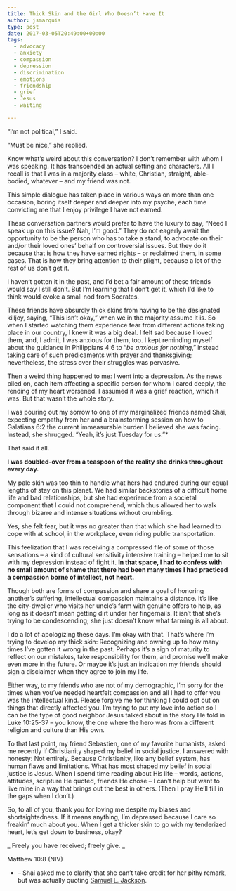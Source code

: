 ```yaml
---
title: Thick Skin and the Girl Who Doesn’t Have It
author: jsmarquis
type: post
date: 2017-03-05T20:49:00+00:00
tags:
  - advocacy
  - anxiety
  - compassion
  - depression
  - discrimination
  - emotions
  - friendship
  - grief
  - Jesus
  - waiting

---
```


“I’m not political,” I said.

“Must be nice,” she replied.

Know what’s weird about this conversation? I don’t remember with whom I was speaking. It has transcended an actual setting and characters. All I recall is that I was in a majority class &#8211; white, Christian, straight, able-bodied, whatever &#8211; and my friend was not.

This simple dialogue has taken place in various ways on more than one occasion, boring itself deeper and deeper into my psyche, each time convicting me that I enjoy privilege I have not earned.

These conversation partners would prefer to have the luxury to say, “Need I speak up on this issue? Nah, I’m good.” They do not eagerly await the opportunity to be the person who has to take a stand, to advocate on their and/or their loved ones’ behalf on controversial issues. But they do it because that is how they have earned rights &#8211; or reclaimed them, in some cases. That is how they bring attention to their plight, because a lot of the rest of us don’t get it.

I haven’t gotten it in the past, and I’d bet a fair amount of these friends would say I still don’t. But I’m learning that I don’t get it, which I’d like to think would evoke a small nod from Socrates.

These friends have absurdly thick skins from having to be the designated killjoy, saying, “This isn’t okay,” when we in the majority assume it is. So when I started watching them experience fear from different actions taking place in our country, I knew it was a big deal. I felt sad because I loved them, and, I admit, I was anxious for them, too. I kept reminding myself about the guidance in Philippians 4:6 to “_be anxious for nothing_,” instead taking care of such predicaments with prayer and thanksgiving; nevertheless, the stress over their struggles was pervasive.

Then a weird thing happened to me: I went into a depression. As the news piled on, each item affecting a specific person for whom I cared deeply, the rending of my heart worsened. I assumed it was a grief reaction, which it was. But that wasn’t the whole story.

I was pouring out my sorrow to one of my marginalized friends named Shai, expecting empathy from her and a brainstorming session on how to Galatians 6:2 the current immeasurable burden I believed she was facing. Instead, she shrugged. “Yeah, it’s just Tuesday for us.”*

That said it all.

**I was doubled-over from a teaspoon of the reality she drinks throughout every day.&nbsp;**

My pale skin was too thin to handle what hers had endured during our equal lengths of stay on this planet. We had similar backstories of a difficult home life and bad relationships, but she had experience from a societal component that I could not comprehend, which thus allowed her to walk through bizarre and intense situations without crumbling.

Yes, she felt fear, but it was no greater than that which she had learned to cope with at school, in the workplace, even riding public transportation.

This feelization that I was receiving a compressed file of some of those sensations &#8211; a kind of cultural sensitivity intensive training &#8211; helped me to sit with my depression instead of fight it. **In that space, I had to confess with no small amount of shame that there had been many times I had practiced a compassion borne of intellect, not heart.&nbsp;**

Though both are forms of compassion and share a goal of honoring another’s suffering, intellectual compassion maintains a distance. It’s like the city-dweller who visits her uncle’s farm with genuine offers to help, as long as it doesn’t mean getting dirt under her fingernails. It isn’t that she’s trying to be condescending; she just doesn’t know what farming is all about.

I do a lot of apologizing these days. I’m okay with that. That’s where I’m trying to develop my thick skin: Recognizing and owning up to how many times I’ve gotten it wrong in the past. Perhaps it’s a sign of maturity to reflect on our mistakes, take responsibility for them, and promise we’ll make even more in the future. Or maybe it’s just an indication my friends should sign a disclaimer when they agree to join my life.

Either way, to my friends who are not of my demographic, I’m sorry for the times when you’ve needed heartfelt compassion and all I had to offer you was the intellectual kind. Please forgive me for thinking I could opt out on things that directly affected you. I’m trying to put my love into action so I can be the type of good neighbor Jesus talked about in the story He told in Luke 10:25-37 &#8211; you know, the one where the hero was from a different religion and culture than His own.

To that last point, my friend Sebastien, one of my favorite humanists, asked me recently if Christianity shaped my belief in social justice. I answered with honesty: Not entirely. Because Christianity, like any belief system, has human flaws and limitations. What has most shaped my belief in social justice is Jesus. When I spend time reading about His life &#8211; words, actions, attitudes, scripture He quoted, friends He chose &#8211; I can’t help but want to live mine in a way that brings out the best in others. (Then I pray He’ll fill in the gaps when I don’t.)

So, to all of you, thank you for loving me despite my biases and shortsightedness. If it means anything, I’m depressed because I care so freakin’ much about you. When I get a thicker skin to go with my tenderized heart, let&#8217;s get down to business, okay?

_
Freely you have received; freely give. _

Matthew 10:8 (NIV)

* &#8211; Shai asked me to clarify that she can&#8217;t take credit for her pithy remark, but was actually quoting <a href="https://www.reddit.com/r/todayilearned/comments/1n7a6l/til_that_during_the_filming_of_django_unchained/" target="_blank">Samuel L. Jackson</a>.